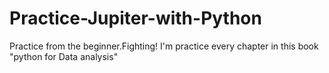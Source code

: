 # Practice-Jupiter-with-Python
Practice from the beginner.Fighting!
I'm practice every chapter in this book "python for Data analysis"
